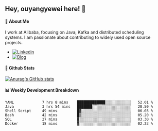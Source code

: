 ## Hey, ouyangyewei here! :wave:

#### :rocket: About Me
I work at Alibaba, focusing on Java, Kafka and distributed scheduling systems. I am passionate about contributing to widely used open source projects.

- [![Linkedin](https://img.shields.io/badge/LinkedIn-ouyangyewei-blue)](https://www.linkedin.com/in/ouyangyewei/)
- [![Blog](https://img.shields.io/badge/Blog-yeweiouyang-orange)](https://blog.csdn.net/yeweiouyang)

#### :star2: Github Stats
[![Anurag's GitHub stats](https://github-readme-stats.vercel.app/api?username=ouyangyewei&show_icons=true&cache_seconds=3600&theme=tokyonight)](https://github.com/anuraghazra/github-readme-stats)

#### :bar_chart: Weekly Development Breakdown
<!--START_SECTION:waka-->

```text
YAML             7 hrs 8 mins    █████████████░░░░░░░░░░░░   52.01 %
Java             3 hrs 54 mins   ███████░░░░░░░░░░░░░░░░░░   28.50 %
Shell Script     49 mins         █▓░░░░░░░░░░░░░░░░░░░░░░░   06.03 %
Bash             42 mins         █▒░░░░░░░░░░░░░░░░░░░░░░░   05.20 %
SQL              27 mins         ▓░░░░░░░░░░░░░░░░░░░░░░░░   03.30 %
Docker           18 mins         ▓░░░░░░░░░░░░░░░░░░░░░░░░   02.23 %
```

<!--END_SECTION:waka-->
